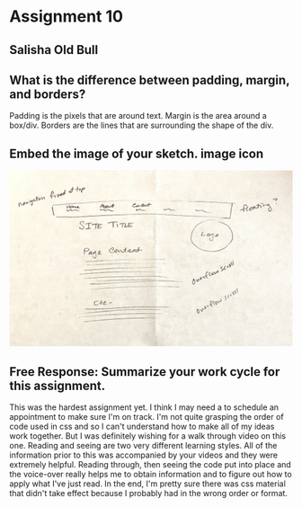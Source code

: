 # Assignment 10

## Salisha Old Bull

## What is the difference between padding, margin, and borders?

Padding is the pixels that are around text. Margin is the area around a box/div. Borders are the lines that are surrounding the shape of the div.

## Embed the image of your sketch. image icon

![Sketch of idea for beginner's web layout](./images/sketch.png)

## Free Response: Summarize your work cycle for this assignment.

This was the hardest assignment yet. I think I may need a to schedule an appointment
to make sure I'm on track. I'm not quite grasping the order of code used in css and
so I can't understand how to make all of my ideas work together. But I was definitely wishing
for a walk through video on this one. Reading and seeing are two very different
learning styles. All of the information prior to this was accompanied by your videos
and they were extremely helpful. Reading through, then seeing the code put into
place and the voice-over really helps me to obtain information and to figure out
how to apply what I've just read. In the end, I'm pretty sure there was css material
that didn't take effect because I probably had in the wrong order or format.

